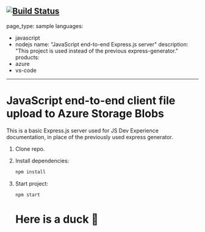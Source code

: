 [![Build Status](https://dev.azure.com/omar1900/test-dev-ops/_apis/build/status%2FPiemaker.js-e2e-express-server?branchName=main)](https://dev.azure.com/omar1900/test-dev-ops/_build/latest?definitionId=1&branchName=main)
---
page_type: sample
languages:
- javascript
- nodejs
name: "JavaScript end-to-end Express.js server"
description: "This project is used instead of the previous express-generator."
products:
- azure
- vs-code
---

# JavaScript end-to-end client file upload to Azure Storage Blobs

This is a basic Express.js server used for JS Dev Experience documentation, in place of the previously used express generator. 

1. Clone repo.

1. Install dependencies: 

    ```bash
    npm install
    ```

1. Start project: 

    ```bash
    npm start
    ```

    # Here is a duck 🦆
